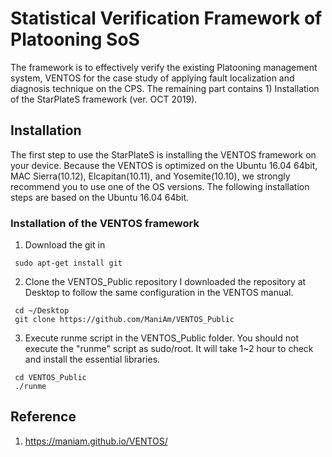 # Statistical Verification Framework of Platooning SoS

The framework is to effectively verify the existing Platooning management system, VENTOS for the case study of applying fault localization and diagnosis technique on the CPS. The remaining part contains 1) Installation of the StarPlateS framework (ver. OCT 2019).

## Installation

The first step to use the StarPlateS is installing the VENTOS framework on your device. Because the VENTOS is optimized on the Ubuntu 16.04 64bit, MAC Sierra(10.12), Elcapitan(10.11), and Yosemite(10.10), we strongly recommend you to use one of the OS versions. 
The following installation steps are based on the Ubuntu 16.04 64bit.

### Installation of the VENTOS framework

1. Download the git in
<pre><code> sudo apt-get install git </code></pre>

2. Clone the VENTOS_Public repository
I downloaded the repository at Desktop to follow the same configuration in the VENTOS manual.
<pre><code> cd ~/Desktop
 git clone https://github.com/ManiAm/VENTOS_Public
</code></pre>

3. Execute runme script in the VENTOS_Public folder.
You should not execute the "runme" script as sudo/root. 
It will take 1~2 hour to check and install the essential libraries. 
<pre><code> cd VENTOS_Public
 ./runme
</code></pre>

## Reference
1. https://maniam.github.io/VENTOS/
